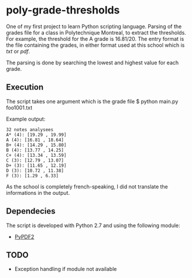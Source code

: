 poly-grade-thresholds
=================

One of my first project to learn Python scripting language. Parsing of the grades file for a class in Polytechnique Montreal, to extract the thresholds. For example, the threshold for the A grade is 16.81/20. The entry format is the file containing the grades, in either format used at this school which is *txt* or *pdf*. 

The parsing is done by searching the lowest and highest value for each grade.


Execution
---------
The script takes one argument which is the grade file
    $ python main.py foo1001.txt


Example output:
```
32 notes analysees
A* (4): [19.29 , 19.99]
A (4): [16.81 , 18.64]
B+ (4): [14.29 , 15.80]
B (4): [13.77 , 14.25]
C+ (4): [13.34 , 13.59]
C (3): [12.79 , 13.07]
D+ (3): [11.65 , 12.19]
D (3): [10.72 , 11.38]
F (3): [1.29 , 6.33]
```
As the school is completely french-speaking, I did not translate the informations in the output.

Dependecies
-----------

The script is developed with Python 2.7 and using the following module:
  * [PyPDF2](http://mstamy2.github.io/PyPDF2/)


TODO
----
  * Exception handling if module not available
